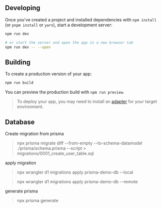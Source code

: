 ## Developing

Once you've created a project and installed dependencies with `npm install` (or `pnpm install` or `yarn`), start a development server:

```bash
npm run dev

# or start the server and open the app in a new browser tab
npm run dev -- --open
```

## Building

To create a production version of your app:

```bash
npm run build
```

You can preview the production build with `npm run preview`.

> To deploy your app, you may need to install an [adapter](https://kit.svelte.dev/docs/adapters) for your target environment.

## Database

Create migration from prisma
> npx prisma migrate diff --from-empty --to-schema-datamodel ./prisma/schema.prisma --script > migrations/0001_create_user_table.sql

apply migration 
> npx wrangler d1 migrations apply prisma-demo-db --local

> npx wrangler d1 migrations apply prisma-demo-db --remote

generate prisma
> npx prisma generate